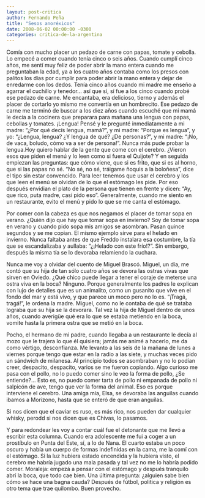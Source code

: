 ```yaml
---
layout: post-critica
author: Fernando Peña
title: "Sesos anoréxicos"
date: 2008-06-02 00:00:00 -0300
categories: critica-de-la-argentina
---
```

Comía con mucho placer un pedazo de carne con papas, tomate y cebolla. Lo empecé a comer cuando tenía cinco o seis años. Cuando cumplí cinco años, me sentí muy feliz de poder abrir la mano entera cuando me preguntaban la edad, ya a los cuatro años contaba como los presos con palitos los días por cumplir para poder abrir la mano entera y dejar de enredarme con los dedos. Tenía cinco años cuando mi madre me enseño a agarrar el cuchillo y tenedor… así que sí, sí fue a los cinco cuando probé ese pedazo de carne. Me encantaba, era delicioso, tierno y además el placer de cortarlo yo mismo me convertía en un hombrecito. Ese pedazo de carne me terminó de buscar a los diez años cuando escuché que mi mamá le decía a la cocinera que preparara para mañana una lengua con papas, cebollas y tomates. ¡Lengua! Pensé y le pregunté inmediatamente a mi madre: “¿Por qué decís lengua, mamá?”, y mi madre: “Porque es lengua”, y yo: “¿Lengua, lengua? ¿Y lengua de qué? ¿De personas?”, y mi madre: “¡No, de vaca, boludo, cómo va a ser de persona!”. Nunca más pude probar la lengua.Hoy quiero hablar de la gente que come con el cerebro. ¿Vieron esos que piden el menú y lo leen como si fuera el Quijote? Y en seguida empiezan las preguntas: que cómo viene, que si es frito, que si es al horno, que si las papas no sé. “No sé, no sé, tráigame ñoquis a la boloñesa”, dice el tipo sin estar convencido. Para leer tenemos que usar el cerebro y los que leen el menú se olvidan de lo que el estómago les pide. Por eso después envidian el plato de la persona que tienen en frente y dicen: “Ay, que rico, puta madre, casi pido eso”. Generalmente, cuando me siento en un restaurante, evito el menú y pido lo que se me canta el estómago.

Por comer con la cabeza es que nos negamos el placer de tomar sopa en verano. ¿Quién dijo que hay que tomar sopa en invierno? Soy de tomar sopa en verano y cuando pido sopa mis amigos se asombran. Pasan quince segundos y se me copian. El mismo ejemplo sirve para el helado en invierno. Nunca faltaba antes de que Freddo instalara esa costumbre, la tía que se escandalizaba y aullaba: “¿¡Helado con este frío!?”. Sin embargo, después la misma tía se lo devoraba relamiendo la cuchara.

Nunca me voy a olvidar del cuento de Miguel Brascó. Miguel, un día, me contó que su hija de tan sólo cuatro años se devora las ostras vivas que sirven en Oviedo. ¿Qué chico puede llegar a tener el coraje de meterse una ostra viva en la boca? Ninguno. Porque generalmente los padres le explican con lujo de detalles que es un animalito, como un gusanito que vive en el fondo del mar y está vivo, y que parece un moco pero no lo es. “¡Tragá, tragá!”, le ordena la madre. Miguel, como no le contaba de qué se trataba lograba que su hija se la devorara. Tal vez la hija de Miguel dentro de unos años, cuando averigüe qué era lo que se estaba metiendo en la boca, vomite hasta la primera ostra que se metió en la boca.

Pocho, el hermano de mi padre, cuando llegaba a un restaurante le decía al mozo que le trajera lo que él quisiera; jamás me animé a hacerlo, me da como vértigo, desconfianza. Me levanto a las seis de la mañana de lunes a viernes porque tengo que estar en la radio a las siete, y muchas veces pido un sándwich de milanesa. Al principio todos se asombraban y no lo podían creer, despacito, despacito, varios se me fueron copiando. Algo curioso me pasa con el pollo, no lo puedo comer sino le veo la forma de pollo, ¿Se entiende?... Esto es, no puedo comer tarta de pollo ni empanada de pollo ni salpicón de ave, tengo que ver la forma del animal. Eso es porque interviene el cerebro. Una amiga mía, Elsa, se devoraba las anguilas cuando ibamos a Morizono, hasta que se enteró de que eran anguilas.

Si nos dicen que el caviar es ruso, es más rico, nos pueden dar cualquier whisky, perodd si nos dicen que es Chivas, lo pasamos.

Y para redondear les voy a contar cuál fue el detonante que me llevó a escribir esta columna. Cuando era adolescente me fui a coger a un prostíbulo en Punta del Este, sí, a lo de Nana. El cuarto estaba un poco oscuro y había un cuerpo de formas indefinidas en la cama, me la comí con el estómago. Si la luz hubiera estado encendida y la hubiera visto, el cerebro me habría jugado una mala pasada y tal vez no me lo habría podido comer. Moraleja: empezá a pensar con el estómago y después tranquilo abrí la boca, que todo cae bien. Una última pregunta: ¿alguien sabe bien cómo se hace una bagna cauda? Después de fútbol, politica y religión es otro tema que trae quilombo. Buen provecho.
